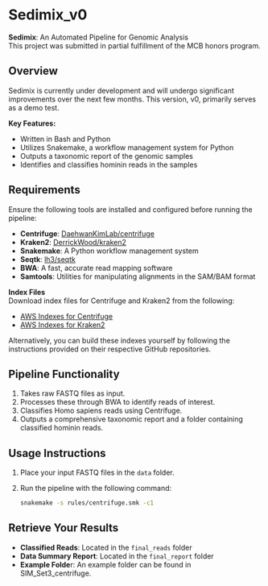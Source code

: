 # Sedimix_v0

**Sedimix**: An Automated Pipeline for Genomic Analysis  
This project was submitted in partial fulfillment of the MCB honors program.

## Overview
Sedimix is currently under development and will undergo significant improvements over the next few months. This version, v0, primarily serves as a demo test.

**Key Features:**
- Written in Bash and Python
- Utilizes Snakemake, a workflow management system for Python
- Outputs a taxonomic report of the genomic samples
- Identifies and classifies hominin reads in the samples

## Requirements
Ensure the following tools are installed and configured before running the pipeline:
- **Centrifuge**: [DaehwanKimLab/centrifuge](https://github.com/DaehwanKimLab/centrifuge)
- **Kraken2**: [DerrickWood/kraken2](https://github.com/DerrickWood/kraken2)
- **Snakemake**: A Python workflow management system
- **Seqtk**: [lh3/seqtk](https://github.com/lh3/seqtk)
- **BWA**: A fast, accurate read mapping software
- **Samtools**: Utilities for manipulating alignments in the SAM/BAM format

**Index Files**  
Download index files for Centrifuge and Kraken2 from the following:
- [AWS Indexes for Centrifuge](https://benlangmead.github.io/aws-indexes/centrifuge)
- [AWS Indexes for Kraken2](https://benlangmead.github.io/aws-indexes/k2)

Alternatively, you can build these indexes yourself by following the instructions provided on their respective GitHub repositories.

## Pipeline Functionality
1. Takes raw FASTQ files as input.
2. Processes these through BWA to identify reads of interest.
3. Classifies Homo sapiens reads using Centrifuge.
4. Outputs a comprehensive taxonomic report and a folder containing classified hominin reads.

## Usage Instructions
1. Place your input FASTQ files in the `data` folder.
2. Run the pipeline with the following command:

   ```bash
   snakemake -s rules/centrifuge.smk -c1
   ```
## Retrieve Your Results
- **Classified Reads**: Located in the `final_reads` folder
- **Data Summary Report**: Located in the `final_report` folder
- **Example Folde**r: An example folder can be found in SIM_Set3_centrifuge. 